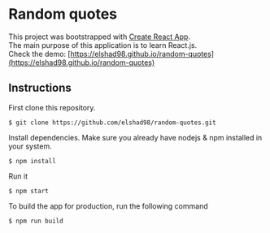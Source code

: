 # Random quotes

This project was bootstrapped with [Create React App](https://github.com/facebook/create-react-app).  
The main purpose of this application is to learn React.js.  
Check the demo: [https://elshad98.github.io/random-quotes](https://elshad98.github.io/random-quotes)  

## Instructions

First clone this repository.    
```
$ git clone https://github.com/elshad98/random-quotes.git
```  
Install dependencies. Make sure you already have nodejs & npm installed in your system.  
```
$ npm install
```  
Run it
```
$ npm start
```  
To build the app for production, run the following command  
```
$ npm run build
```  
